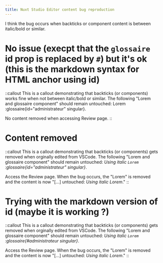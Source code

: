 ```yaml
---
title: Nuxt Studio Editor content bug reproduction
---
```


I think the bug occurs when backticks or component content is between italic/bold or similar.

# No issue (execpt that the `glossaire` id prop is replaced by `#`) but it's ok (this is the markdown syntax for HTML anchor using id)

::callout
This is a callout demonstrating that backticks (or components) works fine when not between italic/bold or similar. The following "Lorem and glossaire component" should remain untouched: Lorem :glossaire{id="administrateur" singular}.

No content removed when accessing Review page.
::

# Content removed

::callout
This is a callout demonstrating that backticks (or components) gets removed when orginally edited from VSCode. The following "Lorem and glossaire component" should remain untouched: _Using italic `Lorem` :glossaire{id="administrateur" singular}_.

Access the Review page. When the bug occurs, the "Lorem" is removed and the content is now "[...] untouched: _Using italic Lorem_."
::

# Trying with the markdown version of id (maybe it is working ?)

::callout
This is a callout demonstrating that backticks (or components) gets removed when orginally edited from VSCode. The following "Lorem and glossaire component" should remain untouched: _Using italic `Lorem` :glossaire{#administrateur singular}_.

Access the Review page. When the bug occurs, the "Lorem" is removed and the content is now "[...] untouched: _Using italic Lorem_."
::
